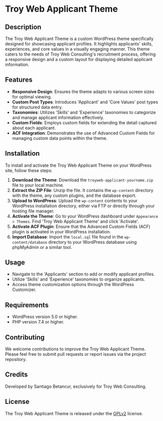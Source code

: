 # Troy Web Applicant Theme

## Description
The Troy Web Applicant Theme is a custom WordPress theme specifically designed for showcasing applicant profiles. It highlights applicants' skills, experiences, and core values in a visually engaging manner. This theme caters to the needs of Troy Web Consulting's recruitment process, offering a responsive design and a custom layout for displaying detailed applicant information.

## Features
- **Responsive Design**: Ensures the theme adapts to various screen sizes for optimal viewing.
- **Custom Post Types**: Introduces 'Applicant' and 'Core Values' post types for structured data entry.
- **Taxonomies**: Utilizes 'Skills' and 'Experience' taxonomies to categorize and manage applicant information effectively.
- **Custom Fields**: Employs custom fields for extending the detail captured about each applicant.
- **ACF Integration**: Demonstrates the use of Advanced Custom Fields for managing custom data points within the theme.

## Installation
To install and activate the Troy Web Applicant Theme on your WordPress site, follow these steps:

1. **Download the Theme**: Download the `troyweb-applicant-yourname.zip` file to your local machine.
2. **Extract the ZIP File**: Unzip the file. It contains the `wp-content` directory with the theme, any custom plugins, and the database export.
3. **Upload to WordPress**: Upload the `wp-content` contents to your WordPress installation directory, either via FTP or directly through your hosting file manager.
4. **Activate the Theme**: Go to your WordPress dashboard under `Appearance > Themes`. Find 'Troy Web Applicant Theme' and click 'Activate'.
5. **Activate ACF Plugin**: Ensure that the Advanced Custom Fields (ACF) plugin is activated in your WordPress installation.
6. **Import Database**: Import the `local.sql` file found in the `wp-content/database` directory to your WordPress database using phpMyAdmin or a similar tool.

## Usage
- Navigate to the 'Applicants' section to add or modify applicant profiles.
- Utilize 'Skills' and 'Experience' taxonomies to organize applicants.
- Access theme customization options through the WordPress Customizer.

## Requirements
- WordPress version 5.0 or higher.
- PHP version 7.4 or higher.

## Contributing
We welcome contributions to improve the Troy Web Applicant Theme. Please feel free to submit pull requests or report issues via the project repository.

## Credits
Developed by Santiago Betancur, exclusively for Troy Web Consulting.

## License
The Troy Web Applicant Theme is released under the [GPLv2](http://www.gnu.org/licenses/gpl-2.0.html) license.
